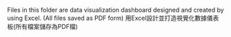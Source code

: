 Files in this folder are data visualization dashboard designed and created by using Excel.
(All files saved as PDF form)
用Excel設計並打造視覺化數據儀表板(所有檔案儲存為PDF檔)

